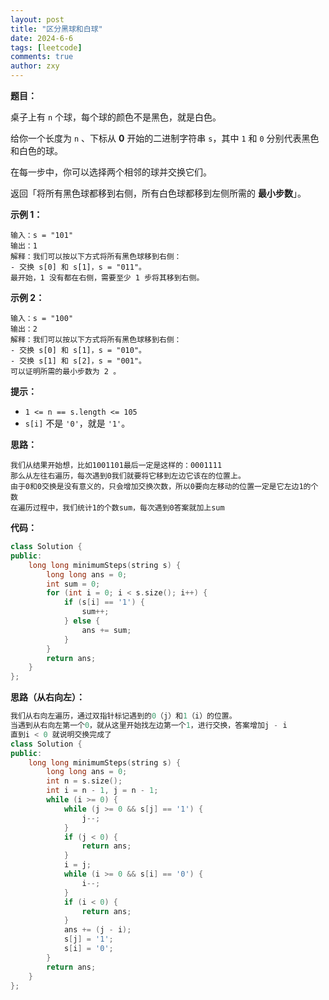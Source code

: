 ```yaml
---
layout: post
title: "区分黑球和白球"
date: 2024-6-6
tags: [leetcode]
comments: true
author: zxy
---
```


**题目：**

桌子上有 `n` 个球，每个球的颜色不是黑色，就是白色。

给你一个长度为 `n` 、下标从 **0** 开始的二进制字符串 `s`，其中 `1` 和 `0` 分别代表黑色和白色的球。

在每一步中，你可以选择两个相邻的球并交换它们。

返回「将所有黑色球都移到右侧，所有白色球都移到左侧所需的 **最小步数**」。

**示例 1：**

```
输入：s = "101"
输出：1
解释：我们可以按以下方式将所有黑色球移到右侧：
- 交换 s[0] 和 s[1]，s = "011"。
最开始，1 没有都在右侧，需要至少 1 步将其移到右侧。
```

**示例 2：**

```
输入：s = "100"
输出：2
解释：我们可以按以下方式将所有黑色球移到右侧：
- 交换 s[0] 和 s[1]，s = "010"。
- 交换 s[1] 和 s[2]，s = "001"。
可以证明所需的最小步数为 2 。 
```

**提示：**

- `1 <= n == s.length <= 105`
- `s[i]` 不是 `'0'`，就是 `'1'`。

**思路：**

```
我们从结果开始想，比如1001101最后一定是这样的：0001111
那么从左往右遍历，每次遇到0我们就要将它移到左边它该在的位置上。
由于0和0交换是没有意义的，只会增加交换次数，所以0要向左移动的位置一定是它左边1的个数
在遍历过程中，我们统计1的个数sum，每次遇到0答案就加上sum
```

**代码：**

```cpp
class Solution {
public:
    long long minimumSteps(string s) {
        long long ans = 0;
        int sum = 0;
        for (int i = 0; i < s.size(); i++) {
            if (s[i] == '1') {
                sum++;
            } else {
                ans += sum;
            }
        }
        return ans;
    }
};
```

**思路（从右向左）：**

```cpp
我们从右向左遍历，通过双指针标记遇到的0（j）和1（i）的位置。
当遇到从右向左第一个0，就从这里开始找左边第一个1，进行交换，答案增加j - i
直到i < 0 就说明交换完成了
class Solution {
public:
    long long minimumSteps(string s) {
        long long ans = 0;
        int n = s.size();
        int i = n - 1, j = n - 1;
        while (i >= 0) {
            while (j >= 0 && s[j] == '1') {
                j--;
            }
            if (j < 0) {
                return ans;
            }
            i = j;
            while (i >= 0 && s[i] == '0') {
                i--;
            }
            if (i < 0) {
                return ans;
            }
            ans += (j - i);
            s[j] = '1';
            s[i] = '0';
        }
        return ans;
    }
};
```

